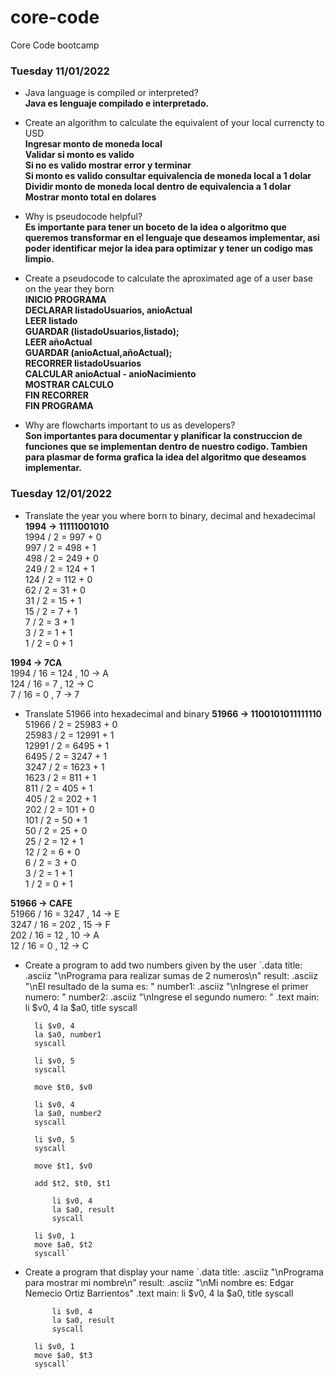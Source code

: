 # core-code
Core Code bootcamp

### Tuesday 11/01/2022
- Java language is compiled or interpreted?  
**Java es lenguaje compilado e interpretado.**

- Create an algorithm to calculate the equivalent of your local currencty to USD  
**Ingresar monto de moneda local  
Validar si monto es valido  
Si no es valido mostrar error y terminar  
Si monto es valido consultar equivalencia de moneda local a 1 dolar  
Dividir monto de moneda local dentro de equivalencia a 1 dolar 
Mostrar monto total en dolares**

- Why is pseudocode helpful?  
**Es importante para tener un boceto de la idea o algoritmo que queremos transformar en el lenguaje que deseamos implementar, asi poder identificar mejor la idea para optimizar y tener un codigo mas limpio.**

- Create a pseudocode to calculate the aproximated age of a user base on the year they born  
**INICIO PROGRAMA  
DECLARAR listadoUsuarios, anioActual  
LEER listado  
GUARDAR (listadoUsuarios,listado);  
LEER añoActual  
GUARDAR (anioActual,añoActual);  
RECORRER listadoUsuarios  
  CALCULAR anioActual - anioNacimiento  
  MOSTRAR CALCULO  
FIN RECORRER  
FIN PROGRAMA**

- Why are flowcharts important to us as developers?  
**Son importantes para documentar y planificar la construccion de funciones que se implementan dentro de nuestro codigo. Tambien para plasmar de forma grafica la idea del algoritmo que deseamos implementar.**




### Tuesday 12/01/2022
- Translate the year you where born to binary, decimal and hexadecimal
**1994 -> 11111001010**  
1994 / 2 = 997 + 0  
997 / 2 = 498 + 1  
498 / 2 = 249 + 0  
249 / 2 = 124 + 1  
124 / 2 = 112 + 0  
62 / 2 = 31 + 0  
31 / 2 = 15 + 1  
15 / 2 = 7 + 1  
7 / 2 = 3 + 1  
3 / 2 = 1 + 1  
1 / 2 = 0 + 1  
 
**1994 -> 7CA**  
1994 / 16 = 124 , 10 -> A  
124 / 16 = 7 , 12 -> C  
7 / 16 = 0 , 7 -> 7  

- Translate 51966 into hexadecimal and binary
**51966 -> 1100101011111110**  
51966 / 2 = 25983 + 0  
25983 / 2 = 12991 + 1  
12991 / 2 = 6495 + 1  
6495 / 2 = 3247 + 1  
3247 / 2 = 1623 + 1  
1623 / 2 = 811 + 1  
811 / 2 = 405 + 1  
405 / 2 = 202 + 1  
202 / 2 = 101 + 0  
101 / 2 = 50 + 1  
50 / 2 = 25 + 0  
25 / 2 = 12 + 1  
12 / 2 = 6 + 0  
6 / 2 = 3 + 0  
3 / 2 = 1 + 1  
1 / 2 = 0 + 1  

**51966 -> CAFE**  
51966 / 16 = 3247 , 14 -> E  
3247 / 16 = 202 , 15 -> F  
202 / 16 = 12 , 10 -> A  
12 / 16 = 0 , 12 -> C  


- Create a program to add two numbers given by the user
`.data
	title: .asciiz "\nPrograma para realizar sumas de 2 numeros\n"
	result: .asciiz "\nEl resultado de la suma es: "
	number1: .asciiz "\nIngrese el primer numero: "
	number2: .asciiz "\nIngrese el segundo numero: "
.text
	main:
      		li $v0, 4
      		la $a0, title
      		syscall
      		
		li $v0, 4
		la $a0, number1
		syscall

		li $v0, 5
		syscall

		move $t0, $v0

		li $v0, 4
		la $a0, number2
		syscall

		li $v0, 5
		syscall

		move $t1, $v0

		add $t2, $t0, $t1
		
      		li $v0, 4
      		la $a0, result
      		syscall
		
		li $v0, 1
		move $a0, $t2
		syscall`

- Create a program that display your name
`.data
	title: .asciiz "\nPrograma para mostrar mi nombre\n"
	result: .asciiz "\nMi nombre es: Edgar Nemecio Ortiz Barrientos"
.text
	main:
      		li $v0, 4
      		la $a0, title
      		syscall
      				
      		li $v0, 4
      		la $a0, result
      		syscall
		
		li $v0, 1
		move $a0, $t3
		syscall`

